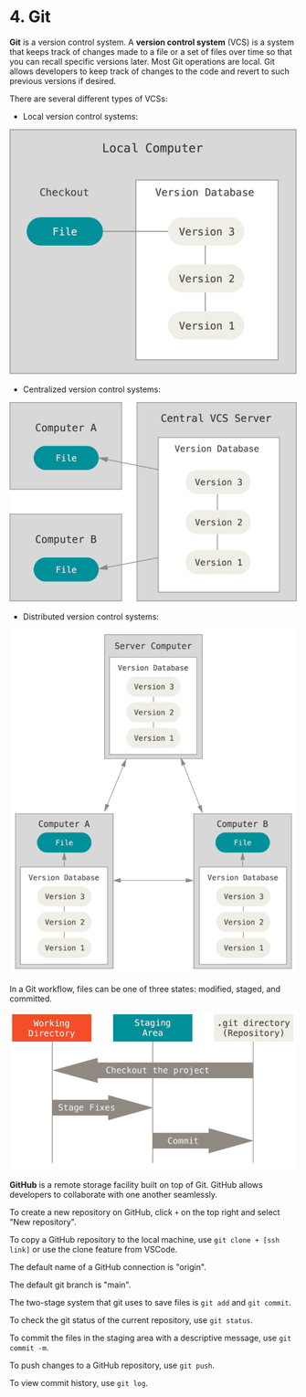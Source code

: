 # 4. Git

**Git** is a version control system. A **version control system** (VCS) is a system that keeps track of changes made to a file or a set of files over time so that you can recall specific versions later. Most Git operations are local. Git allows developers to keep track of changes to the code and revert to such previous versions if desired.

There are several different types of VCSs:

- Local version control systems:

![alt text](/Images/image-3.png)

- Centralized version control systems:

![alt text](/Images/image-4.png)

- Distributed version control systems:

![alt text](/Images/image-5.png)

In a Git workflow, files can be one of three states: modified, staged, and committed.

![alt text](/Images/image-6.png)

**GitHub** is a remote storage facility built on top of Git. GitHub allows developers to collaborate with one another seamlessly.

To create a new repository on GitHub, click `+` on the top right and select "New repository".

To copy a GitHub repository to the local machine, use `git clone + [ssh link]` or use the clone feature from VSCode.

The default name of a GitHub connection is "origin".

The default git branch is "main".

The two-stage system that git uses to save files is `git add` and `git commit`.

To check the git status of the current repository, use `git status`.

To commit the files in the staging area with a descriptive message, use `git commit -m`.

To push changes to a GitHub repository, use `git push`.

To view commit history, use `git log`.

